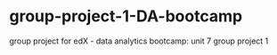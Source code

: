 # group-project-1-DA-bootcamp
group project for edX - data analytics bootcamp: unit 7 group project 1
